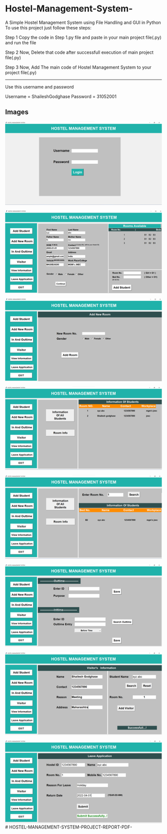 # Hostel-Management-System-
A Simple Hostel Management System using File Handling and GUI in Python
To use this project just follow these steps:

Step 1
Copy the code in Step 1.py file and paste in your main project file(.py) and run the file

Step 2
Now, Delete that code after successfull execution of main project file(.py)

Step 3
Now, Add The main code of Hostel Management System to your project file(.py)

----------------------------------------------------

Use this username and password

Username = ShaileshGodghase
Password = 31052001


## Images

![Login](https://raw.githubusercontent.com/ShaileshGodghase/Hostel-Management-System-/main/Images/Login.png)

![Add Student](https://raw.githubusercontent.com/ShaileshGodghase/Hostel-Management-System-/main/Images/addStudents.png)

![Add New Room](https://raw.githubusercontent.com/ShaileshGodghase/Hostel-Management-System-/main/Images/AddNewRoom.png)

![All Information](https://raw.githubusercontent.com/ShaileshGodghase/Hostel-Management-System-/main/Images/allInfo.png)

![Room Information](https://raw.githubusercontent.com/ShaileshGodghase/Hostel-Management-System-/main/Images/RoomInfo.png)

![In and Out Time](https://raw.githubusercontent.com/ShaileshGodghase/Hostel-Management-System-/main/Images/inOutTime.png)

![Visitor](https://raw.githubusercontent.com/ShaileshGodghase/Hostel-Management-System-/main/Images/visitor.png)

![Leave Application](https://raw.githubusercontent.com/ShaileshGodghase/Hostel-Management-System-/main/Images/Leave-Application.png)
#   H O S T E L - M A N A G E M E N T - S Y S T E M - P R O J E C T - R E P O R T - P D F - 
 
 